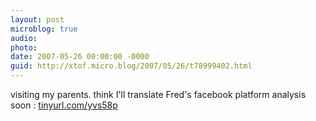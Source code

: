 ```yaml
---
layout: post
microblog: true
audio: 
photo: 
date: 2007-05-26 00:00:00 -0000
guid: http://xtof.micro.blog/2007/05/26/t78999402.html
---
```

visiting my parents. think I'll translate Fred's facebook platform analysis soon : [tinyurl.com/yvs58p](http://tinyurl.com/yvs58p)
